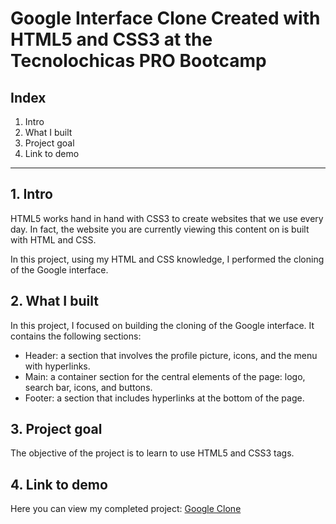 # Google Interface Clone Created with HTML5 and CSS3 at the Tecnolochicas PRO Bootcamp


##  Index

1. Intro
2. What I built
3. Project goal
4. Link to demo

****

## 1. Intro
HTML5 works hand in hand with CSS3 to create websites that we use every day. In fact, the website you are currently viewing this content on is built with HTML and CSS.

In this project, using my HTML and CSS knowledge, I performed the cloning of the Google interface.

## 2. What I built
In this project, I focused on building the cloning of the Google interface.
It contains the following sections:

* Header: a section that involves the profile picture, icons, and the menu with hyperlinks.
* Main: a container section for the central elements of the page: logo, search bar, icons, and buttons.
* Footer: a section that includes hyperlinks at the bottom of the page.

## 3. Project goal
The objective of the project is to learn to use HTML5 and CSS3 tags.

## 4. Link to demo
Here you can view my completed project: [Google Clone]([#](https://rad-swan-ae79d7.netlify.app))


